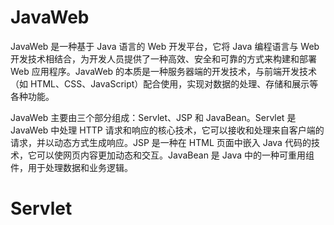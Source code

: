 # JavaWeb

JavaWeb 是一种基于 Java 语言的 Web 开发平台，它将 Java 编程语言与 Web 开发技术相结合，为开发人员提供了一种高效、安全和可靠的方式来构建和部署 Web 应用程序。JavaWeb 的本质是一种服务器端的开发技术，与前端开发技术（如 HTML、CSS、JavaScript）配合使用，实现对数据的处理、存储和展示等各种功能。

JavaWeb 主要由三个部分组成：Servlet、JSP 和 JavaBean。Servlet 是 JavaWeb 中处理 HTTP 请求和响应的核心技术，它可以接收和处理来自客户端的请求，并以动态方式生成响应。JSP 是一种在 HTML 页面中嵌入 Java 代码的技术，它可以使网页内容更加动态和交互。JavaBean 是 Java 中的一种可重用组件，用于处理数据和业务逻辑。

# Servlet

<a-back-top />
